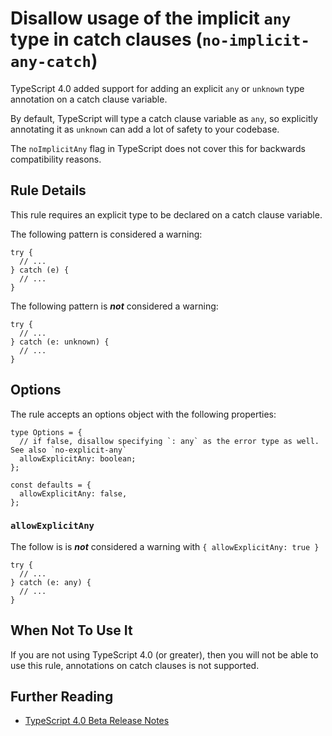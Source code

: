 Disallow usage of the implicit `any` type in catch clauses (`no-implicit-any-catch`)
====================================================================================

TypeScript 4.0 added support for adding an explicit `any` or `unknown` type annotation on a catch clause variable.

By default, TypeScript will type a catch clause variable as `any`, so explicitly annotating it as `unknown` can add a lot of safety to your codebase.

The `noImplicitAny` flag in TypeScript does not cover this for backwards compatibility reasons.

Rule Details
------------

This rule requires an explicit type to be declared on a catch clause variable.

The following pattern is considered a warning:

    try {
      // ...
    } catch (e) {
      // ...
    }

The following pattern is ***not*** considered a warning:

    try {
      // ...
    } catch (e: unknown) {
      // ...
    }

Options
-------

The rule accepts an options object with the following properties:

    type Options = {
      // if false, disallow specifying `: any` as the error type as well. See also `no-explicit-any`
      allowExplicitAny: boolean;
    };

    const defaults = {
      allowExplicitAny: false,
    };

### `allowExplicitAny`

The follow is is ***not*** considered a warning with `{ allowExplicitAny: true }`

    try {
      // ...
    } catch (e: any) {
      // ...
    }

When Not To Use It
------------------

If you are not using TypeScript 4.0 (or greater), then you will not be able to use this rule, annotations on catch clauses is not supported.

Further Reading
---------------

-   [TypeScript 4.0 Beta Release Notes](https://devblogs.microsoft.com/typescript/announcing-typescript-4-0-beta/#unknown-on-catch)
